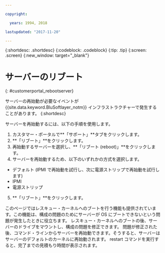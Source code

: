 ```yaml
---

copyright:

  years: 1994, 2018

lastupdated: "2017-11-20"

---
```


{:shortdesc: .shortdesc}
{:codeblock: .codeblock}
{:tip: .tip}
{:screen: .screen}
{:new_window: target="_blank"}

# サーバーのリブート
{: #customerportal_rebootserver}

サーバーの再始動が必要なイベントが {{site.data.keyword.BluSoftlayer_notm}} インフラストラクチャーで発生することがあります。
{:shortdesc}

サーバーを再始動するには、以下の手順を使用します。
1. カスタマー・ポータルで**「サポート」**タブをクリックします。
2. **「リブート」**をクリックします。
3. 再始動するサーバーを選択し、**「リブート (reboot)」**をクリックします。
4. サーバーを再始動するため、以下のいずれかの方式を選択します。
  * デフォルト (IPMI で再始動を試行し、次に電源ストリップで再始動を試行します)
  * IPMI
  * 電源ストリップ
5. **「リブート」**をクリックします。

このページではレスキュー・カーネルへのブートを行う機能も提供されています。この機能は、構成の問題のためにサーバーが OS にブートできないという問題が発生したときに役立ちます。 レスキュー・カーネルへのブートの後、サーバーのドライブをマウントし、構成の問題を修正できます。 問題が修正された後、コマンド・ラインからサーバーを再始動できます。そうすると、サーバーはサーバーのデフォルトのカーネルに再始動されます。 restart コマンドを実行すると、完了までの見積もり時間が表示されます。
